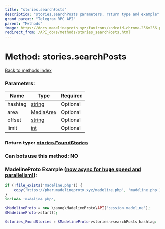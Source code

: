 ```yaml
---
title: "stories.searchPosts"
description: "stories.searchPosts parameters, return type and example"
grand_parent: "Telegram RPC API"
parent: "Methods"
image: https://docs.madelineproto.xyz/favicons/android-chrome-256x256.png
redirect_from: /API_docs/methods/stories_searchPosts.html
---
```

# Method: stories.searchPosts
[Back to methods index](index.html)



### Parameters:

| Name     |    Type       | Required |
|----------|---------------|----------|
|hashtag|[string](/API_docs/types/string.html) | Optional|
|area|[MediaArea](/API_docs/types/MediaArea.html) | Optional|
|offset|[string](/API_docs/types/string.html) | Optional|
|limit|[int](/API_docs/types/int.html) | Optional|


### Return type: [stories.FoundStories](/API_docs/types/stories.FoundStories.html)

### Can bots use this method: **NO**


### MadelineProto Example ([now async for huge speed and parallelism!](https://docs.madelineproto.xyz/docs/ASYNC.html)):


```php
if (!file_exists('madeline.php')) {
    copy('https://phar.madelineproto.xyz/madeline.php', 'madeline.php');
}
include 'madeline.php';

$MadelineProto = new \danog\MadelineProto\API('session.madeline');
$MadelineProto->start();

$stories_FoundStories = $MadelineProto->stories->searchPosts(hashtag: 'string', area: $MediaArea, offset: 'string', limit: $int, );
```

